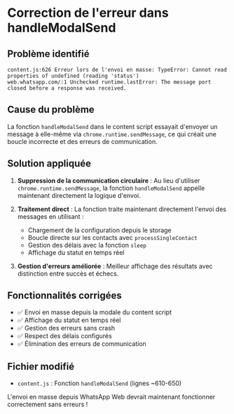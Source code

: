 # Correction de l'erreur dans handleModalSend

## Problème identifié
```
content.js:626 Erreur lors de l'envoi en masse: TypeError: Cannot read properties of undefined (reading 'status')
web.whatsapp.com/:1 Unchecked runtime.lastError: The message port closed before a response was received.
```

## Cause du problème
La fonction `handleModalSend` dans le content script essayait d'envoyer un message à elle-même via `chrome.runtime.sendMessage`, ce qui créait une boucle incorrecte et des erreurs de communication.

## Solution appliquée
1. **Suppression de la communication circulaire** : Au lieu d'utiliser `chrome.runtime.sendMessage`, la fonction `handleModalSend` appelle maintenant directement la logique d'envoi.

2. **Traitement direct** : La fonction traite maintenant directement l'envoi des messages en utilisant :
   - Chargement de la configuration depuis le storage
   - Boucle directe sur les contacts avec `processSingleContact`
   - Gestion des délais avec la fonction `sleep`
   - Affichage du statut en temps réel

3. **Gestion d'erreurs améliorée** : Meilleur affichage des résultats avec distinction entre succès et échecs.

## Fonctionnalités corrigées
- ✅ Envoi en masse depuis la modale du content script
- ✅ Affichage du statut en temps réel
- ✅ Gestion des erreurs sans crash
- ✅ Respect des délais configurés
- ✅ Élimination des erreurs de communication

## Fichier modifié
- `content.js` : Fonction `handleModalSend` (lignes ~610-650)

L'envoi en masse depuis WhatsApp Web devrait maintenant fonctionner correctement sans erreurs !
